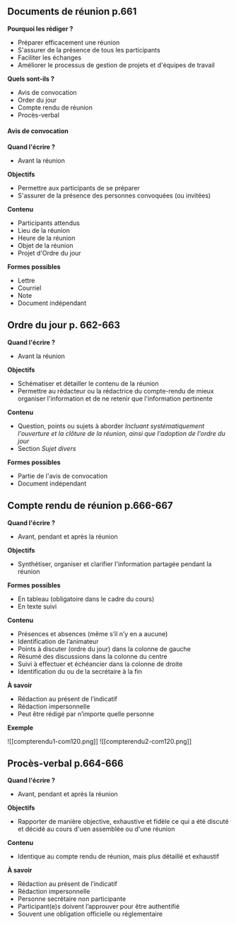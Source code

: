
## Documents de réunion p.661

**Pourquoi les rédiger ?**
-  Préparer efficacement une réunion
-  S'assurer de la présence de tous les participants
-  Faciliter les échanges
-  Améliorer le processus de gestion de projets et d'équipes de travail

**Quels sont-ils ?**
-  Avis de convocation
-  Order du jour
-  Compte rendu de réunion
-  Procès-verbal

#### Avis de convocation

**Quand l'écrire ?**
-  Avant la réunion

**Objectifs**
-  Permettre aux participants de se préparer
-  S'assurer de la présence des personnes convoquées (ou invitées)

**Contenu**
-  Participants attendus
-  Lieu de la réunion
-  Heure de la réunion
-  Objet de la réunion
-  Projet d'Ordre du jour

**Formes possibles**
-  Lettre
-  Courriel
-  Note
-  Document indépendant
## Ordre du jour p. 662-663

**Quand l'écrire ?**
-  Avant la réunion

**Objectifs**
-  Schématiser et détailler le contenu de la réunion
-  Permettre au rédacteur ou la rédactrice du compte-rendu de mieux organiser l'information et de ne retenir que l'information pertinente

**Contenu**
-  Question, points ou sujets à aborder
	*Incluant systématiquement l'ouverture et la clôture de la réunion, ainsi que l'adoption de l'ordre du jour*
 -  Section *Sujet divers*

**Formes possibles**
-  Partie de l'avis de convocation
-  Document indépendant
## Compte rendu de réunion p.666-667

**Quand l'écrire ?**
-  Avant, pendant et après la réunion

**Objectifs**
-  Synthétiser, organiser et clarifier l'information partagée pendant la réunion

**Formes possibles**
-  En tableau (obligatoire dans le cadre du cours)
-  En texte suivi

**Contenu**
-  Présences et absences (même s’il n’y en a aucune)
-  Identification de l’animateur
-  Points à discuter (ordre du jour) dans la colonne de gauche
-  Résumé des discussions dans la colonne du centre
-  Suivi à effectuer et échéancier dans la colonne de droite
-  Identification du ou de la secrétaire à la fin

**À savoir**
-  Rédaction au présent de l’indicatif
-  Rédaction impersonnelle
-  Peut être rédigé par n’importe quelle personne

**Exemple** 

![[compterendu1-com120.png]]
![[compterendu2-com120.png]]

## Procès-verbal p.664-666

**Quand l'écrire ?**
-  Avant, pendant et après la réunion

**Objectifs**
-  Rapporter de manière objective, exhaustive et fidèle ce qui a été discuté et décidé au cours d'uen assemblée ou d'une réunion

**Contenu**
-  Identique au compte rendu de réunion, mais plus détaillé et exhaustif

**À savoir**
-  Rédaction au présent de l’indicatif
-  Rédaction impersonnelle
-  Personne secrétaire non participante
-  Participant(e)s doivent l’approuver pour être authentifié
-  Souvent une obligation officielle ou réglementaire


